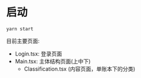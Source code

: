 # 启动

`yarn start`

目前主要页面:
- Login.tsx: 登录页面
- Main.tsx: 主体结构页面(上中下)
  - Classification.tsx (内容页面，单账本下的分类)